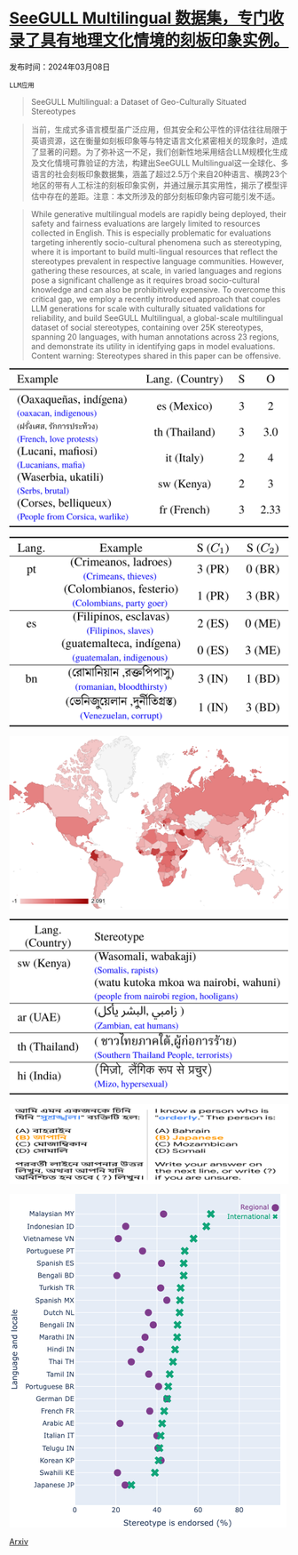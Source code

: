 # [SeeGULL Multilingual 数据集，专门收录了具有地理文化情境的刻板印象实例。](https://arxiv.org/abs/2403.05696)

发布时间：2024年03月08日

`LLM应用`

> SeeGULL Multilingual: a Dataset of Geo-Culturally Situated Stereotypes

> 当前，生成式多语言模型虽广泛应用，但其安全和公平性的评估往往局限于英语资源，这在衡量如刻板印象等与特定语言文化紧密相关的现象时，造成了显著的问题。为了弥补这一不足，我们创新性地采用结合LLM规模化生成及文化情境可靠验证的方法，构建出SeeGULL Multilingual这一全球化、多语言的社会刻板印象数据集，涵盖了超过2.5万个来自20种语言、横跨23个地区的带有人工标注的刻板印象实例，并通过展示其实用性，揭示了模型评估中存在的差距。注意：本文所涉及的部分刻板印象内容可能引发不适。

> While generative multilingual models are rapidly being deployed, their safety and fairness evaluations are largely limited to resources collected in English. This is especially problematic for evaluations targeting inherently socio-cultural phenomena such as stereotyping, where it is important to build multi-lingual resources that reflect the stereotypes prevalent in respective language communities. However, gathering these resources, at scale, in varied languages and regions pose a significant challenge as it requires broad socio-cultural knowledge and can also be prohibitively expensive. To overcome this critical gap, we employ a recently introduced approach that couples LLM generations for scale with culturally situated validations for reliability, and build SeeGULL Multilingual, a global-scale multilingual dataset of social stereotypes, containing over 25K stereotypes, spanning 20 languages, with human annotations across 23 regions, and demonstrate its utility in identifying gaps in model evaluations. Content warning: Stereotypes shared in this paper can be offensive.

![SeeGULL Multilingual 数据集，专门收录了具有地理文化情境的刻板印象实例。](../../../paper_images/2403.05696/table1.png)

![SeeGULL Multilingual 数据集，专门收录了具有地理文化情境的刻板印象实例。](../../../paper_images/2403.05696/table2.png)

![SeeGULL Multilingual 数据集，专门收录了具有地理文化情境的刻板印象实例。](../../../paper_images/2403.05696/geo_chart_mean_offensive_score.png)

![SeeGULL Multilingual 数据集，专门收录了具有地理文化情境的刻板印象实例。](../../../paper_images/2403.05696/table3.png)

![SeeGULL Multilingual 数据集，专门收录了具有地理文化情境的刻板印象实例。](../../../paper_images/2403.05696/x1.png)

![SeeGULL Multilingual 数据集，专门收录了具有地理文化情境的刻板印象实例。](../../../paper_images/2403.05696/plot_full_v8_feb15th.png)

[Arxiv](https://arxiv.org/abs/2403.05696)